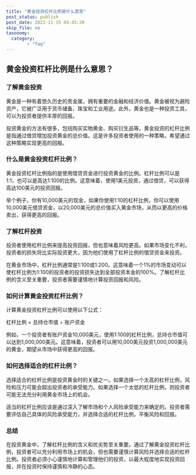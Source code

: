 ```yaml
---
title: "黄金投资杠杆比例是什么意思"
post_status: publish
post_date: 2023-11-15 04:45:20
skip_file: no
taxonomy:
  category:
        - "faq"
---
```


## 黄金投资杠杆比例是什么意思？

### 了解黄金投资

黄金是一种有着悠久历史的贵金属，拥有重要的金融和经济价值。黄金被视为避险资产，它被广泛用于货币储备、珠宝和工业用途。此外，黄金也是一种投资工具，可以为投资者提供丰厚的回报。

投资黄金的方法有很多，包括购买实物黄金、购买衍生品等。黄金投资的杠杆比例是指通过借贷增加投资黄金的总价值。这是许多投资者使用的一种策略，希望通过这种策略实现更高的回报。

### 什么是黄金投资杠杆比例？

黄金投资杠杆比例指的是使用借贷资金进行投资黄金的比例。杠杆比例可以是1:1，也可以是高达1:100的比例。这意味着，使用1美元投资，通过借贷，可以获得高达100美元的投资回报。

举个例子，你有10,000美元的现金，如果你使用1:10的杠杆比例，你可以使用10,000美元借贷资金，以20,000美元的总价值买入黄金市场，从而以更高的价格卖出，获得更高的回报。

### 了解杠杆投资

投资者使用杠杆比例来提高投资回报，但也意味着风险更高。如果市场变化不利，投资者的损失将比实际投资更大，因为他们使用了杠杆比例的借贷资金来投资。

在黄金市场中，杠杆比例通常是1:100或1:200。这意味着一个1%的市场变动可以使杠杆比例为1:100的投资者的投资损失达到全部投资本金的100%。了解杠杆比例的含义至关重要，投资者需要谨慎地计算投资回报和风险。

### 如何计算黄金投资杠杆比例？

计算黄金投资杠杆比例可以使用以下公式：

杠杆比例 = 总持仓市值 ÷ 账户资金

例如，一个投资者有账户资金10,000美元，使用1:100的杠杆比例，总持仓市值可以达到1,000,000美元。这意味着，投资者可以用10,000美元投资1,000,000美元的黄金，期望从市场中获得更高的回报。

### 如何选择适合的杠杆比例？

选择适合的杠杆比例是投资黄金时的关键之一。如果选择一个太高的杠杆比例，风险和压力可能会超出投资者的承受能力。如果选择一个太低的杠杆比例，则投资者可能无法充分利用黄金市场上的机会。

适当的杠杆比例应该是通过深入了解市场和个人风险承受能力来确定的。投资者需要评估自己具体的风险承受能力，并选择合适的杠杆比例，平衡风险和回报。

### 总结

在投资黄金中，了解杠杆比例的含义和优劣势至关重要。通过了解黄金投资杠杆比例，投资者可以充分利用市场上的机会，但也需要谨慎计算风险并选择合适的杠杆比例。投资者必须小心谨慎地计算和管理他们的投资，以最大程度地实现投资回报，并在投资时保持谨慎和冷静的心态。
